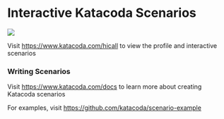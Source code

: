 # Interactive Katacoda Scenarios

[![](http://shields.katacoda.com/katacoda/hicall/count.svg)](https://www.katacoda.com/hicall "Get your profile on Katacoda.com")

Visit https://www.katacoda.com/hicall to view the profile and interactive scenarios

### Writing Scenarios
Visit https://www.katacoda.com/docs to learn more about creating Katacoda scenarios

For examples, visit https://github.com/katacoda/scenario-example
